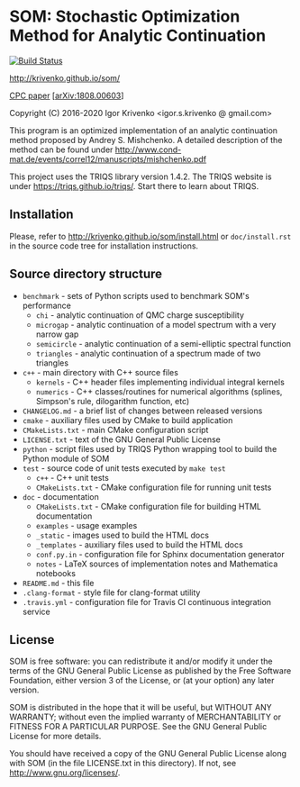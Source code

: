 SOM: Stochastic Optimization Method for Analytic Continuation
=============================================================

[![Build Status](https://travis-ci.com/krivenko/som.svg?branch=master)](https://travis-ci.com/krivenko/som)

http://krivenko.github.io/som/

[CPC paper](https://doi.org/10.1016/j.cpc.2019.01.021) [[arXiv:1808.00603](https://arxiv.org/abs/1808.00603)]

Copyright (C) 2016-2020 Igor Krivenko <igor.s.krivenko @ gmail.com>

This program is an optimized implementation of an analytic continuation
method proposed by Andrey S. Mishchenko. A detailed description of
the method can be found under
http://www.cond-mat.de/events/correl12/manuscripts/mishchenko.pdf

This project uses the TRIQS library version 1.4.2.
The TRIQS website is under https://triqs.github.io/triqs/.
Start there to learn about TRIQS.

Installation
------------

Please, refer to http://krivenko.github.io/som/install.html or `doc/install.rst`
in the source code tree for installation instructions.

Source directory structure
--------------------------

 * `benchmark` - sets of Python scripts used to benchmark SOM's performance
   * `chi` - analytic continuation of QMC charge susceptibility
   * `microgap` - analytic continuation of a model spectrum with a very narrow gap
   * `semicircle` - analytic continuation of a semi-elliptic spectral function
   * `triangles` - analytic continuation of a spectrum made of two triangles
 * `c++` - main directory with C++ source files
   * `kernels` - C++ header files implementing individual integral kernels
   * `numerics` - C++ classes/routines for numerical algorithms (splines, Simpson's rule, dilogarithm function, etc)
 * `CHANGELOG.md` -  a brief list of changes between released versions
 * `cmake` - auxiliary files used by CMake to build application
 * `CMakeLists.txt` - main CMake configuration script
 * `LICENSE.txt` - text of the GNU General Public License
 * `python` - script files used by TRIQS Python wrapping tool to build the Python module of SOM
 * `test` - source code of unit tests executed by `make test`
   * `c++` - C++ unit tests
   * `CMakeLists.txt` - CMake configuration file for running unit tests
 * `doc` - documentation
   * `CMakeLists.txt` - CMake configuration file for building HTML documentation
   * `examples` - usage examples
   * `_static` - images used to build the HTML docs
   * `_templates` - auxiliary files used to build the HTML docs
   * `conf.py.in` - configuration file for Sphinx documentation generator
   * `notes` - LaTeX sources of implementation notes and Mathematica notebooks
 * `README.md` - this file
 * `.clang-format` - style file for clang-format utility
 * `.travis.yml` - configuration file for Travis CI continuous integration service

License
-------

SOM is free software: you can redistribute it and/or modify it under the
terms of the GNU General Public License as published by the Free Software
Foundation, either version 3 of the License, or (at your option) any later
version.

SOM is distributed in the hope that it will be useful, but WITHOUT ANY
WARRANTY; without even the implied warranty of MERCHANTABILITY or FITNESS FOR A
PARTICULAR PURPOSE. See the GNU General Public License for more details.

You should have received a copy of the GNU General Public License along with
SOM (in the file LICENSE.txt in this directory). If not, see
<http://www.gnu.org/licenses/>.
